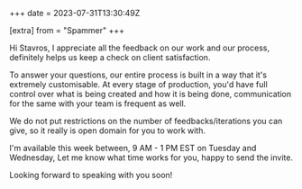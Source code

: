 +++
date = 2023-07-31T13:30:49Z

[extra]
from = "Spammer"
+++

Hi Stavros,
I appreciate all the feedback on our work and our process, definitely helps
us keep a check on client satisfaction.

To answer your questions, our entire process is built in a way that it's
extremely customisable.
At every stage of production, you'd have full control over what is being
created and how it is being done, communication for the same with your team
is frequent as well.

We do not put restrictions on the number of feedbacks/iterations you can
give, so it really is open domain for you to work with.

I'm available this week between, 9 AM - 1 PM EST on Tuesday and Wednesday,
Let me know what time works for you, happy to send the invite.

Looking forward to speaking with you soon!
